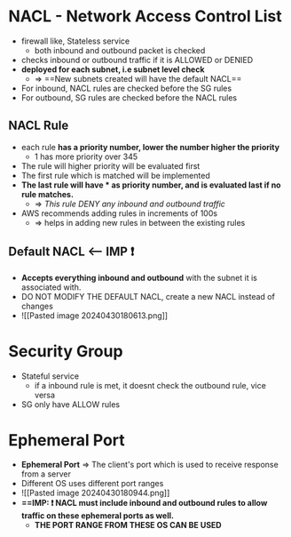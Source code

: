 
# NACL - Network Access Control List

- firewall like, Stateless service
	- both inbound and outbound packet is checked
- checks inbound or outbound traffic if it is ALLOWED or DENIED
- **deployed for each subnet, i.e subnet level check**
	- => ==New subnets created will have the default NACL==
- For inbound, NACL rules are checked before the SG rules 
- For outbound, SG rules are checked before the NACL rules


## NACL Rule

- each rule **has a priority number, lower the number higher the priority**
	- 1 has more priority over 345
- The rule will higher priority will be evaluated first
- The first rule which is matched will be implemented
- **The last rule will have * as priority number, and is evaluated last if no rule matches.**
	- => *This rule DENY any inbound and outbound traffic*
- AWS recommends adding rules in increments of 100s
	- => helps in adding new rules in between the existing rules

## Default NACL <-- IMP ❗️

- **Accepts everything inbound and outbound** with the subnet it is associated with.
- DO NOT MODIFY THE DEFAULT NACL, create a new NACL instead of changes
- ![[Pasted image 20240430180613.png]]

# Security Group

- Stateful service
	- if a inbound rule is met, it doesnt check the outbound rule, vice versa
- SG only have ALLOW rules



# Ephemeral Port

- **Ephemeral Port** => The client's port which is used to receive response from a server
- Different OS uses different port ranges
- ![[Pasted image 20240430180944.png]]
- **==IMP: ❗️ NACL must include inbound and outbound rules to allow traffic on these ephemeral ports as well.** 
	- **THE PORT RANGE FROM THESE OS CAN BE USED**
